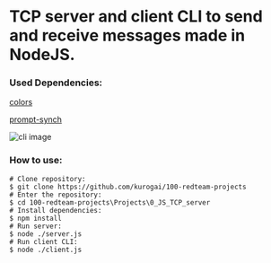 # TCP server and client CLI to send and receive messages made in NodeJS.

### Used Dependencies:

[colors](https://www.npmjs.com/package/colors)

[prompt-synch](https://www.npmjs.com/package/prompt-sync)

![cli image](https://i.imgur.com/xCmZrAe.png)


### How to use:
```
# Clone repository:
$ git clone https://github.com/kurogai/100-redteam-projects
# Enter the repository:
$ cd 100-redteam-projects\Projects\0_JS_TCP_server
# Install dependencies:
$ npm install 
# Run server:
$ node ./server.js
# Run client CLI:
$ node ./client.js
```